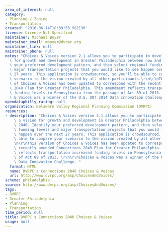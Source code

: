 ```yaml
---
area_of_interest: null
category:
- Planning / Zoning
- Transportation
created: '2016-06-14T18:39:53.982130'
license: License Not Specified
maintainer: Michael Boyer
maintainer_email: mboyer@dvrpc.org
maintainer_link: null
maintainer_phone: null
notes: "Choices & Voices version 2.1 allows you to participate in developing a vision\
  \ for growth and development in Greater Philadelphia between now and 2040. Identify\
  \ your preferred development pattern, and then select regional funding levels and\
  \ major transportation projects that you would like to see happen over the next\
  \ 27 years. This application is crowdsourced, so you'll be able to compare your\
  \ scenario to the vision created by all other participants.\r\n\r\nThis version\
  \ of Choices & Voices has been updated to correspond with the recently amended Connections\
  \ 2040 Plan for Greater Philadelphia. This amendment reflects transportation increased\
  \ funding levels in Pennsylvania from the passage of Act 89 of 2013. \r\n\r\nChoices\
  \ & Voices was a winner of the U.S. DOT 2014 Data Innovation Challenge. "
opendataphilly_rating: null
organization: Delaware Valley Regional Planning Commission (DVRPC)
resources:
- description: "Choices & Voices version 2.1 allows you to participate in developing\
    \ a vision for growth and development in Greater Philadelphia between now and\
    \ 2040. Identify your preferred development pattern, and then select regional\
    \ funding levels and major transportation projects that you would like to see\
    \ happen over the next 27 years. This application is crowdsourced, so you'll be\
    \ able to compare your scenario to the vision created by all other participants.\r\
    \n\r\nThis version of Choices & Voices has been updated to correspond with the\
    \ recently amended Connections 2040 Plan for Greater Philadelphia. This amendment\
    \ reflects transportation increased funding levels in Pennsylvania from the passage\
    \ of Act 89 of 2013. \r\n\r\nChoices & Voices was a winner of the U.S. DOT 2014\
    \ Data Innovation Challenge. "
  format: HTML
  name: DVRPC's Connections 2040 Choices & Voices
  url: http://www.dvrpc.org/asp/ChoicesAndVoices/
schema: philadelphia
source: http://www.dvrpc.org/asp/ChoicesAndVoices/
tags:
- DVRPC
- Greater Philadelphia
- Planning
- Transportation
time_period: null
title: DVRPC's Connections 2040 Choices & Voices
usage: null
---
```

